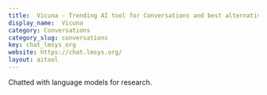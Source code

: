 ```yaml
---
title:  Vicuna - Trending AI tool for Conversations and best alternatives
display_name:  Vicuna
category: Conversations
category_slug: conversations
key: chat_lmsys_org
website: https://chat.lmsys.org/
layout: aitool
---
```


Chatted with language models for research.
